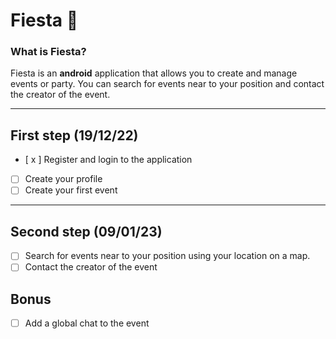 # Fiesta 🎉

### What is Fiesta?

Fiesta is an __android__ application that allows you to create and manage events or party.
You can search for events near to your position and contact the creator of the event. 

***

## First step (19/12/22)
- [ x ] Register and login to the application
- [ ] Create your profile
- [ ] Create your first event

***

## Second step (09/01/23)
- [ ] Search for events near to your position using your location on a map.
- [ ] Contact the creator of the event

## Bonus
 - [ ] Add a global chat to the event
